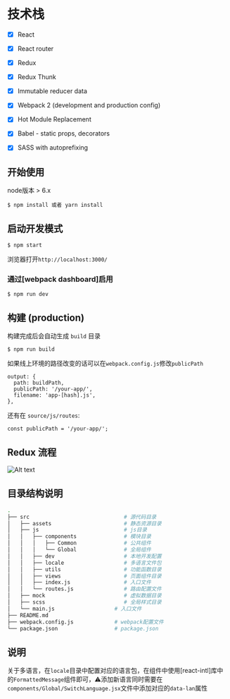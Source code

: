# 技术栈

- [x] React
- [x] React router
- [x] Redux
- [x] Redux Thunk
- [x] Immutable reducer data
- [x] Webpack 2 (development and production config)
- [x] Hot Module Replacement
- [x] Babel - static props, decorators
- [x] SASS with autoprefixing


## 开始使用

node版本 > 6.x

```
$ npm install 或者 yarn install
```

## 启动开发模式

```
$ npm start
```

浏览器打开`http://localhost:3000/`


### 通过[webpack dashboard]启用

```
$ npm run dev
```

## 构建 (production)

构建完成后会自动生成 `build` 目录

```
$ npm run build
```
如果线上环境的路径改变的话可以在`webpack.config.js`修改`publicPath`


```
output: {
  path: buildPath,
  publicPath: '/your-app/',
  filename: 'app-[hash].js',
},
```

还有在 `source/js/routes`:

```
const publicPath = '/your-app/';
```

## Redux 流程

![Alt text](https://ss1.bdstatic.com/70cFuXSh_Q1YnxGkpoWK1HF6hhy/it/u=1667620917,557709590&fm=23&gp=0.jpg)



## 目录结构说明

```bash
.
├── src                              # 源代码目录
│   ├── assets                       # 静态资源目录
│   ├── js                           # js目录
│   │   ├── components               # 模块目录
│   │   │   ├── Common               # 公共组件
│   │   │   └── Global               # 全局组件
│   │   ├── dev                      # 本地开发配置
│   │   ├── locale                   # 多语言文件包
│   │   ├── utils                    # 功能函数目录
│   │   ├── views                    # 页面组件目录
│   │   ├── index.js                 # 入口文件
│   │   └── routes.js                # 路由配置文件
│   ├── mock                         # 虚拟数据目录
│   ├── scss                         # 全局样式目录
│   └── main.js                   # 入口文件
├── README.md
├── webpack.config.js             # webpack配置文件
└── package.json                  # package.json

```
## 说明
关于多语言，在`locale`目录中配置对应的语言包，在组件中使用[react-intl]库中的`FormattedMessage`组件即可，⚠️添加新语言同时需要在`components/Global/SwitchLanguage.jsx`文件中添加对应的`data-lan`属性